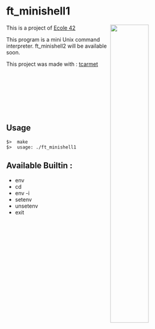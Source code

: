 # ft_minishell1

<img align="right"  src="http://i.imgur.com/ENw6LnN.png" width="45%" />
This is a project of <a href="https://42.fr" target="_blank" >Ecole 42</a>

This program is a mini Unix command interpreter.
ft_minishell2 will be available soon.

This project was made with : <a href="https://github.com/tcarmet" target="_blank" >tcarmet</a>
<br /><br /><br /><br /><br /><br /><br /><br />
## Usage
	$>  make
	$>  usage: ./ft_minishell1

## Available Builtin :

   * env
   * cd
   * env -i
   * setenv
   * unsetenv
   * exit